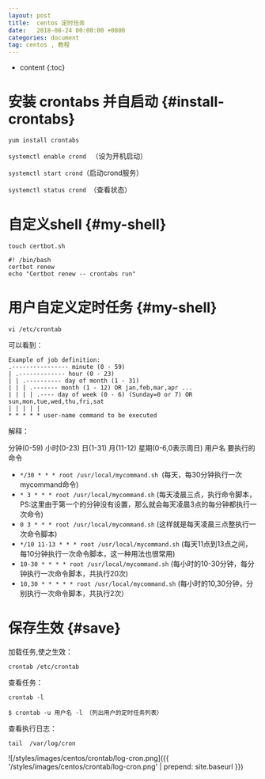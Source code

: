 ```yaml
---
layout: post
title:  centos 定时任务
date:   2018-08-24 00:00:00 +0800
categories: document
tag: centos , 教程
---
```


* content
{:toc}


安装 crontabs 并自启动			{#install-crontabs}
===

`yum install crontabs `

`systemctl enable crond ` （设为开机启动）

`systemctl start crond`（启动crond服务）
 
`systemctl status crond `（查看状态） 


自定义shell		{#my-shell}
===

`touch certbot.sh`


    #! /bin/bash 
    certbot renew  
    echo "Certbot renew -- crontabs run"



用户自定义定时任务	{#my-shell}
===

`vi /etc/crontab `

可以看到： 

    Example of job definition: 
    .---------------- minute (0 - 59) 
    | .------------- hour (0 - 23) 
    | | .---------- day of month (1 - 31) 
    | | | .------- month (1 - 12) OR jan,feb,mar,apr ... 
    | | | | .---- day of week (0 - 6) (Sunday=0 or 7) OR sun,mon,tue,wed,thu,fri,sat 
    | | | | | 
    * * * * * user-name command to be executed 
    

解释： 

   分钟(0-59) 小时(0-23) 日(1-31) 月(11-12) 星期(0-6,0表示周日) 用户名 要执行的命令
+ `*/30 * * * root /usr/local/mycommand.sh `(每天，每30分钟执行一次 mycommand命令)
+ `* 3 * * * root /usr/local/mycommand.sh` (每天凌晨三点，执行命令脚本，PS:这里由于第一个的分钟没有设置，那么就会每天凌晨3点的每分钟都执行一次命令)
+ `0 3 * * * root /usr/local/mycommand.sh` (这样就是每天凌晨三点整执行一次命令脚本)
+ `*/10 11-13 * * * root /usr/local/mycommand.sh` (每天11点到13点之间，每10分钟执行一次命令脚本，这一种用法也很常用)
+ `10-30 * * * * root /usr/local/mycommand.sh` (每小时的10-30分钟，每分钟执行一次命令脚本，共执行20次)
+ `10,30 * * * * * root /usr/local/mycommand.sh` (每小时的10,30分钟，分别执行一次命令脚本，共执行2次）


保存生效	{#save}
===

加载任务,使之生效：

`crontab /etc/crontab`

查看任务：

`crontab -l `

`$ crontab -u 用户名 -l （列出用户的定时任务列表）`

查看执行日志：

`tail  /var/log/cron`

![/styles/images/centos/crontab/log-cron.png]({{ '/styles/images/centos/crontab/log-cron.png' | prepend: site.baseurl  }})
